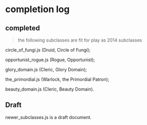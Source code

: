 # completion log
## completed
> the following subclasses are fit for play as 2014 subclasses

circle_of_fungi.js (Druid, Circle of Fungi);

opportunist_rogue.js (Rogue, Opportunist);

glory_domain.js (Cleric, Glory Domain);

the_primordial.js (Warlock, the Primordial Patron);

beauty_domain.js (Cleric, Beauty Domain).

## Draft
newer_subclasses.js is a draft document.
